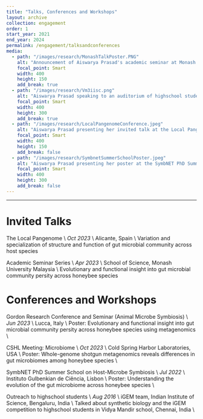 ```yaml
---
title: "Talks, Conferences and Workshops"
layout: archive
collection: engagement
order: 1
start_year: 2021
end_year: 2024
permalink: /engagement/talksandconferences
media:
  - path: "/images/research/MonashTalkPoster.PNG"
    alt: "Announcement of Aiswarya Prasad's academic seminar at Monash University Malaysia"
    focal_point: Smart
    width: 400
    height: 150
    add_break: true
  - path: "/images/research/Vm3iisc.png"
    alt: "Aiswarya Prasad speaking to an auditorium of highschool students"
    focal_point: Smart
    width: 400
    height: 300
    add_break: true
  - path: "/images/research/LocalPangenomeConference.jpeg"
    alt: "Aiswarya Prasad presenting her invited talk at the Local Pangenome Conference"
    focal_point: Smart
    width: 400
    height: 150
    add_break: false
  - path: "/images/research/SymbnetSummerSchoolPoster.jpeg"
    alt: "Aiswarya Prasad presenting her poster at the SymbNET PhD Summer School on Host-Microbe Symbiosis"
    focal_point: Smart
    width: 400
    height: 300
    add_break: false
---
```



---

Invited Talks
======

The Local Pangenome \\
_Oct 2023_ \\
Alicante, Spain \\
Variation and specialization of structure and function of gut microbial community across host species

Academic Seminar Series \\
_Apr 2023_ \\
School of Science, Monash University Malaysia \\
Evolutionary and functional insight into gut microbial community persity across honeybee species

Conferences and Workshops
======

Gordon Research Conference and Seminar (Animal Microbe Symbiosis) \\
_Jun 2023_ \\
Lucca, Italy \\
Poster: Evolutionary and functional insight into gut microbial community persity across honeybee species using metagenomics \\

CSHL Meeting: Microbiome \\
_Oct 2023_ \\
Cold Spring Harbor Laboratories, USA \\
Poster: Whole-genome shotgun metagenomics reveals differences in gut microbiomes among honeybee species \\

SymbNET PhD Summer School on Host-Microbe Symbiosis \\
_Jul 2022_ \\
Instituto Gulbenkian de Ciência, Lisbon \\
Poster: Understanding the evolution of the gut microbiome across honeybee species \\

Outreach to highschool students \\
_Aug 2016_ \\
iGEM team, Indian Institute of Science, Bengaluru, India \\
Talked about synthetic biology and the iGEM competition to highschool students in Vidya Mandir school, Chennai, India \\